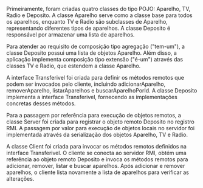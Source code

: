 Primeiramente, foram criadas quatro classes do tipo POJO: Aparelho, TV, Radio e Deposito. A classe Aparelho serve como a classe base para todos os aparelhos, enquanto TV e Radio são subclasses de Aparelho, representando diferentes tipos de aparelhos. A classe Deposito é responsável por armazenar uma lista de aparelhos.

Para atender ao requisito de composição tipo agregação ("tem-um"), a classe Deposito possui uma lista de objetos Aparelho. Além disso, a aplicação implementa composição tipo extensão ("é-um") através das classes TV e Radio, que estendem a classe Aparelho.

A interface Transferivel foi criada para definir os métodos remotos que podem ser invocados pelo cliente, incluindo adicionarAparelho, removerAparelho, listarAparelhos e buscarAparelhoPorId. A classe Deposito implementa a interface Transferivel, fornecendo as implementações concretas desses métodos.

Para a passagem por referência para execução de objetos remotos, a classe Server foi criada para registrar o objeto remoto Deposito no registro RMI. A passagem por valor para execução de objetos locais no servidor foi implementada através da serialização dos objetos Aparelho, TV e Radio.

A classe Client foi criada para invocar os métodos remotos definidos na interface Transferivel. O cliente se conecta ao servidor RMI, obtém uma referência ao objeto remoto Deposito e invoca os métodos remotos para adicionar, remover, listar e buscar aparelhos. Após adicionar e remover aparelhos, o cliente lista novamente a lista de aparelhos para verificar as alterações.